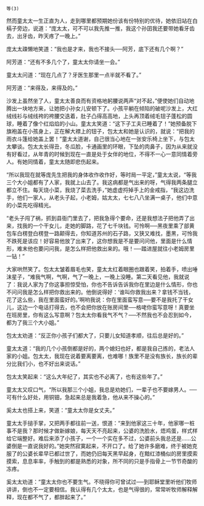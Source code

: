     等(3) 

   然而童太太一生正直为人，走到哪里都预期她份该有份特别的优待，她依旧站在白槅子旁边，说道：“庞太太，可不可以我先推一推，我这个孙囝我还要带她看牙齿去，出牙齿，昨天疼了一晚上。”

   庞太太疎懒地笑道：“我也是才来，我也不接头──阿芳，底下还有几个啊？”

   阿芳道：“还有不多几个了，童太太你请坐一会。”

   童太太问道：“现在几点了？牙医生那里一点半就不看了。”

   阿芳道：“来得及，来得及的。”

   沙发上虽然坐了人，童太太善良而有资格地躬腰说两声“对不起，”便使她们自动地腾出一块地方来，让她把小孙女儿安顿下了。小孩平躺在倾陷的破呢沙发上，大红绒线衫与绒线袴的袴腰交迭着，肚子凸得高高地，上头再顶着绒毛钮子蓬松的圆球，睡着了像个红焰焰的小山。童太太笑道：“这下子工夫已睡着了！”她预备脱下旗袍盖在小孩身上，正在解大襟上的钮子，包太太和她是认识的，就说：“把我的雨衣斗篷给她盖上罢！”童太太道谢，自己很当心地在一张安乐椅上坐下，与包太太攀谈。包太太长得丑，冬瓜脸，卡通画里的环眼，下坠的肉鼻子，因为从来就没有好看过，从年青的时候到现在一直是处于女伴的地位，不得不一心一意同情着旁人。有她同情着，童太太随即悲伤起来。

   “所以我现在就等庞先生把我的身体收作收作好，等时局一平定，”童太太说，“等我三个大小姐都有了人家，我就上山去了。我这病都是气出来的呀，气得我两条腿立都立不住。每天烧小菜，我烧了菜去洗手，”她虚虚捋掉手上的金戒指，“我这边洗手，他们一家人，从老头子起，小老姆，姑太太，七七八八坐满一桌子，他们中意的小菜先吃得精光。

   “老头子闯了祸，抓到县衙门里去了，把我急得个要命，还是我想法子把他弄了出来，找我的一个干女儿，走她的脚路，花了七千块钱。可怜啊──黑夜里乘了部黄包车白楞登白楞登一路颠得去，你知道苏州的石子路，又狭又难找，墨黑，可怜我不跌死是该应！好容易他放了出来了，这你想我是不是要问问他，里面是什么情形，难末他也要问问我，是怎么样把他救出来的。哦！──踏进屋就往小老姆房里一钻！”

   大家哄然笑了。包太太皱着眉毛也笑，童太太红着眼圈也跟着笑，拍着手，喷出唾沫星子，“难我气啊，气啊，气了一晚上，一晚上没睡。第二天看见他，我就说了：我说人家为了你这事担惊受怕，你也不告诉告诉我你在里边是什么情形，你也不问问我是怎么样把你救出来的。他倒说得好：‘谁叫你救我出来？拿钱不当钱，花了这么些，我在里面蛮好的。’啊哟我说：你在里面蛮写意──要不是我托了干女儿，这边一个电话打得去，也不会把你放在账房间里──格咾你蛮写意呀！真要坐在班房里，你有这么写意啊？包太太你看我气不气？──不然我也不会忍到如今，都为了我三个大小姐。”

   包太太劝道：“反正你小孩子们都大了，只要儿女知道孝顺，往后总是好的。”

   童太太道：“我的几个小孩倒都是好的，两个媳妇也好，都是我自己拣的，老法人家的小姐。包太太，我现在说着要离要离，也难哪！族里不是没有族长，族长的辈分比我们小，也不好出来说话。”

   包太太笑起来：“这么大年纪了，其实也不必离了，也有这些年了。”

   童太太又叹口气，“所以我那三个小姐，我总是劝她们，一辈子也不要嫁男人。──可有什么好处，用铜钿，急起来总是我着急，他从来不操心的。”

   奚太太也搭上来，笑道：“童太太你是女丈夫。”

   童太太手搥手掌，又把两手都往前一送，恨道：“来到他家这三十年，他家哪一桩事不是我？那时候才做新嫁娘，每天天不亮起来，公婆的洗脸水，焐鸡蛋，样式样给它端整好。难后来添了小孩子，一个一个实在多不过，公婆前头我总还是……公婆倒是一直说我好的。”她突然寂寞起来，不开口了。给了她许多磨难，终于被她克服了的公婆长辈早已都过世了，而她仍旧每天黑早起身，在黯红漆桶似的房里摸索摸索，息息率率，手触到的都是熟悉的对象，所不同的只是手指骨上一节节奇酸的冻疼。

   奚太太劝道：“童太太你也不要生气。不晓得你可曾试过──到耶稣堂里听他们牧师讲讲，倒也不一定要相信。我认得有几个太太，也是气得很的，常常听牧师解释解释，现在都不气了，都胖起来了。”

